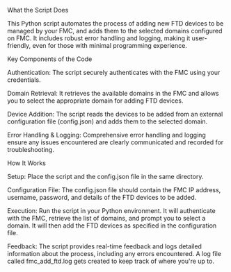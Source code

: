 What the Script Does

 This Python script automates the process of adding new FTD devices to be managed by your FMC, and adds them to the selected domains configured on FMC. It includes robust error handling and logging, making it user-friendly, even for those with minimal programming experience.

Key Components of the Code

 Authentication: The script securely authenticates with the FMC using your credentials.

 Domain Retrieval: It retrieves the available domains in the FMC and allows you to select the appropriate domain for adding FTD devices.

 Device Addition: The script reads the devices to be added from an external configuration file (config.json) and adds them to the selected domain.

 Error Handling & Logging: Comprehensive error handling and logging ensure any issues encountered are clearly communicated and recorded for troubleshooting.

How It Works

 Setup: Place the script and the config.json file in the same directory.

 Configuration File: The config.json file should contain the FMC IP address, username, password, and details of the FTD devices to be added.

 Execution: Run the script in your Python environment. It will authenticate with the FMC, retrieve the list of domains, and prompt you to select a domain. It will then add the FTD devices as specified in the configuration file.

 Feedback: The script provides real-time feedback and logs detailed information about the process, including any errors encountered. A log file called fmc_add_ftd.log
 gets created to keep track of where you're up to. 

